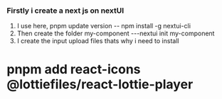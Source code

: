 ### Firstly i create a next js on nextUI 
1. I use here, pnpm update version 
-- npm install -g nextui-cli
2. Then  create the folder my-component 
---nextui init my-component
3. I create the input upload files thats why i need to install 
# pnpm add react-icons @lottiefiles/react-lottie-player
